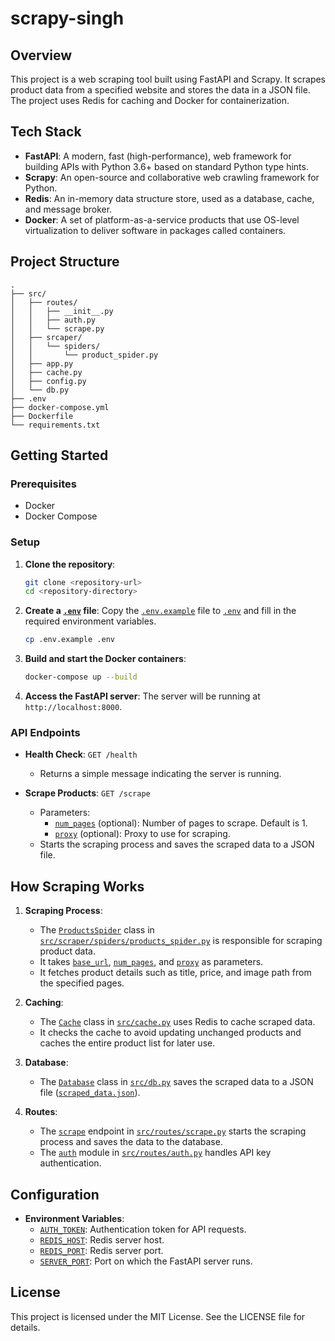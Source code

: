 # scrapy-singh

## Overview

This project is a web scraping tool built using FastAPI and Scrapy. It scrapes product data from a specified website and stores the data in a JSON file. The project uses Redis for caching and Docker for containerization.

## Tech Stack

- **FastAPI**: A modern, fast (high-performance), web framework for building APIs with Python 3.6+ based on standard Python type hints.
- **Scrapy**: An open-source and collaborative web crawling framework for Python.
- **Redis**: An in-memory data structure store, used as a database, cache, and message broker.
- **Docker**: A set of platform-as-a-service products that use OS-level virtualization to deliver software in packages called containers.

## Project Structure

```
.
├── src/
│   ├── routes/
│   │   ├── __init__.py
│   │   ├── auth.py
│   │   └── scrape.py
│   ├── srcaper/
│   │   └── spiders/
│   │       └── product_spider.py
│   ├── app.py
│   ├── cache.py
│   ├── config.py
│   └── db.py
├── .env
├── docker-compose.yml
├── Dockerfile
└── requirements.txt
```

## Getting Started

### Prerequisites

- Docker
- Docker Compose

### Setup

1. **Clone the repository**:
    ```sh
    git clone <repository-url>
    cd <repository-directory>
    ```

2. **Create a [`.env`](.env ) file**:
    Copy the [`.env.example`](.env.example ) file to [`.env`](.env ) and fill in the required environment variables.
    ```sh
    cp .env.example .env
    ```

3. **Build and start the Docker containers**:
    ```sh
    docker-compose up --build
    ```

4. **Access the FastAPI server**:
    The server will be running at `http://localhost:8000`.

### API Endpoints

- **Health Check**: `GET /health`
    - Returns a simple message indicating the server is running.

- **Scrape Products**: `GET /scrape`
    - Parameters:
        - [`num_pages`](src/scraper/spiders/products_spider.py ) (optional): Number of pages to scrape. Default is 1.
        - [`proxy`](src/scraper/spiders/products_spider.py ) (optional): Proxy to use for scraping.
    - Starts the scraping process and saves the scraped data to a JSON file.

## How Scraping Works

1. **Scraping Process**:
    - The [`ProductsSpider`](src/scraper/spiders/products_spider.py ) class in [`src/scraper/spiders/products_spider.py`](src/scraper/spiders/products_spider.py ) is responsible for scraping product data.
    - It takes [`base_url`](src/scraper/spiders/products_spider.py ), [`num_pages`](src/scraper/spiders/products_spider.py ), and [`proxy`](src/scraper/spiders/products_spider.py ) as parameters.
    - It fetches product details such as title, price, and image path from the specified pages.

2. **Caching**:
    - The [`Cache`](src/cache.py ) class in [`src/cache.py`](src/cache.py ) uses Redis to cache scraped data.
    - It checks the cache to avoid updating unchanged products and caches the entire product list for later use.

3. **Database**:
    - The [`Database`](src/db.py ) class in [`src/db.py`](src/db.py ) saves the scraped data to a JSON file ([`scraped_data.json`](src/routes/scrape.py )).

4. **Routes**:
    - The [`scrape`](src/routes/scrape.py ) endpoint in [`src/routes/scrape.py`](src/routes/scrape.py ) starts the scraping process and saves the data to the database.
    - The [`auth`](src/routes/auth.py ) module in [`src/routes/auth.py`](src/routes/auth.py ) handles API key authentication.

## Configuration

- **Environment Variables**:
    - [`AUTH_TOKEN`](src/config.py ): Authentication token for API requests.
    - [`REDIS_HOST`](src/config.py ): Redis server host.
    - [`REDIS_PORT`](src/config.py ): Redis server port.
    - [`SERVER_PORT`](src/config.py ): Port on which the FastAPI server runs.

## License

This project is licensed under the MIT License. See the LICENSE file for details.